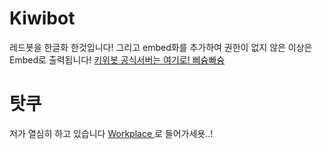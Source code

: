 # Kiwibot
레드봇을 한글화 한것입니다!
그리고 embed화를 추가하여 권한이 없지 않은 이상은 Embed로 출력됩니다!
[ 키위봇 공식서버는 여기로! 삐슝빠슝 ](https://discord.gg/wb5JgQt)

# 탓쿠

저가 열심히 하고 있습니다 [ Workplace ](https://discord.gg/KNBGZU2)로 들어가세욧..!
